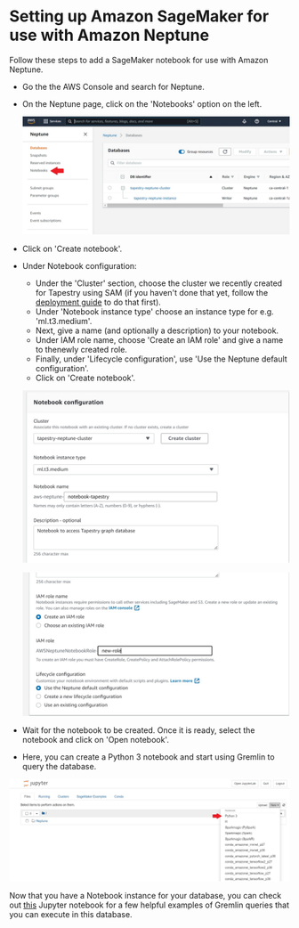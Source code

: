 # Setting up Amazon SageMaker for use with Amazon Neptune

Follow these steps to add a SageMaker notebook for use with Amazon Neptune.

* Go the the AWS Console and search for Neptune.

* On the Neptune page, click on the 'Notebooks' option on the left.

  ![Notebooks](images/neptune_page.jpg "Notebooks")

* Click on 'Create notebook'.

* Under Notebook configuration:
  * Under the 'Cluster' section, choose the cluster we recently created for Tapestry using SAM (if you haven't done that yet, follow the [deployment guide](deployment.md) to do that first).
  * Under 'Notebook instance type' choose an instance type for e.g. 'ml.t3.medium'.
  * Next, give a name (and optionally a description) to your notebook.
  * Under IAM role name, choose 'Create an IAM role' and give a name to thenewly created role.
  * Finally, under 'Lifecycle configuration', use 'Use the Neptune default configuration'.
  * Click on 'Create notebook'.

  ![Notebook Config](images/notebook_config1.jpg "Config1")

  ![Notebook Config](images/notebook_config2.jpg "Config2")

* Wait for the notebook to be created. Once it is ready, select the notebook and click on 'Open notebook'.

* Here, you can create a Python 3 notebook and start using Gremlin to query the database.

 ![Create Notebook](images/create_nb.jpg "Create Notebook")

Now that you have a Notebook instance for your database, you can check out [this](../notebooks/GremlinQueries.ipynb) Jupyter notebook for a few helpful examples of Gremlin queries that you can execute in this database.



